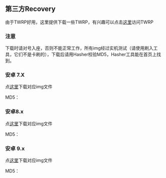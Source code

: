 ## 第三方Recovery

由于TWRP好用，这里提供下载一些TWRP，有兴趣可以点击[这里](https://twrp.me/)访问TWRP

### 注意

下载时请对号入座，否则不能正常工作，所有img经过实机测试（请使用刷入工具，它们不是卡刷的），下载后请用Hasher校验MD5，Hasher工具能在首页上找到。

### 安卓 7.X

点[这里](resources)下载对应img文件

MD5：

### 安卓8.x

点[这里](resources)下载对应img文件

MD5：

### 安卓 9.x

点[这里](resources)下载对应img文件

MD5：
